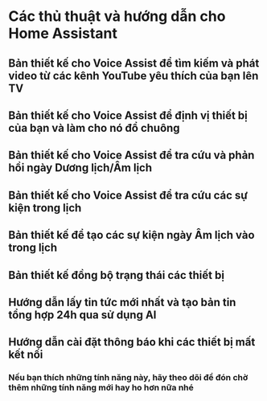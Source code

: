 # Các thủ thuật và hướng dẫn cho Home Assistant

## Bản thiết kế cho Voice Assist để tìm kiếm và phát video từ các kênh YouTube yêu thích của bạn lên TV

## Bản thiết kế cho Voice Assist để định vị thiết bị của bạn và làm cho nó đổ chuông

## Bản thiết kế cho Voice Assist để tra cứu và phản hồi ngày Dương lịch/Âm lịch

## Bản thiết kế cho Voice Assist để tra cứu các sự kiện trong lịch

## Bản thiết kế để tạo các sự kiện ngày Âm lịch vào trong lịch

## Bản thiết kế đồng bộ trạng thái các thiết bị

## Hướng dẫn lấy tin tức mới nhất và tạo bản tin tổng hợp 24h qua sử dụng AI

## Hướng dẫn cài đặt thông báo khi các thiết bị mất kết nối

### **Nếu bạn thích những tính năng này, hãy theo dõi để đón chờ thêm những tính năng mới hay ho hơn nữa nhé**
